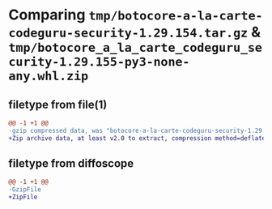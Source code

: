 # Comparing `tmp/botocore-a-la-carte-codeguru-security-1.29.154.tar.gz` & `tmp/botocore_a_la_carte_codeguru_security-1.29.155-py3-none-any.whl.zip`

## filetype from file(1)

```diff
@@ -1 +1 @@
-gzip compressed data, was "botocore-a-la-carte-codeguru-security-1.29.154.tar", last modified: Fri Jun 16 01:25:40 2023, max compression
+Zip archive data, at least v2.0 to extract, compression method=deflate
```

## filetype from diffoscope

```diff
@@ -1 +1 @@
-GzipFile
+ZipFile
```


